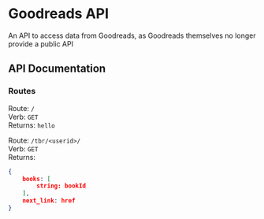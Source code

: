 # Goodreads API

An API to access data from Goodreads, as Goodreads themselves no longer provide a public API

## API Documentation

### Routes

Route: `/`  
Verb:  `GET`  
Returns:  `hello`  

Route: `/tbr/<userid>/`  
Verb: `GET`  
Returns:  
```json
{
    books: [
        string: bookId
    ],
    next_link: href
}
```